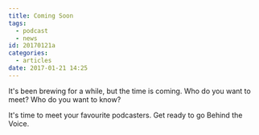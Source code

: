 ```yaml
---
title: Coming Soon
tags:
  - podcast
  - news
id: 20170121a
categories:
  - articles
date: 2017-01-21 14:25
---
```


It's been brewing for a while, but the time is coming. Who do you want to meet? Who do you want to know?

It's time to meet your favourite podcasters. Get ready to go Behind the Voice.
